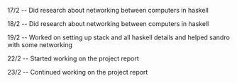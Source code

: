 
17/2 -- Did research about networking between computers in haskell 

18/2 -- Did research about networking between computers in haskell 

19/2 -- Worked on setting up stack and all haskell details and helped sandro with some networking

22/2 -- Started working on the project report

23/2 -- Continued working on the project report 
